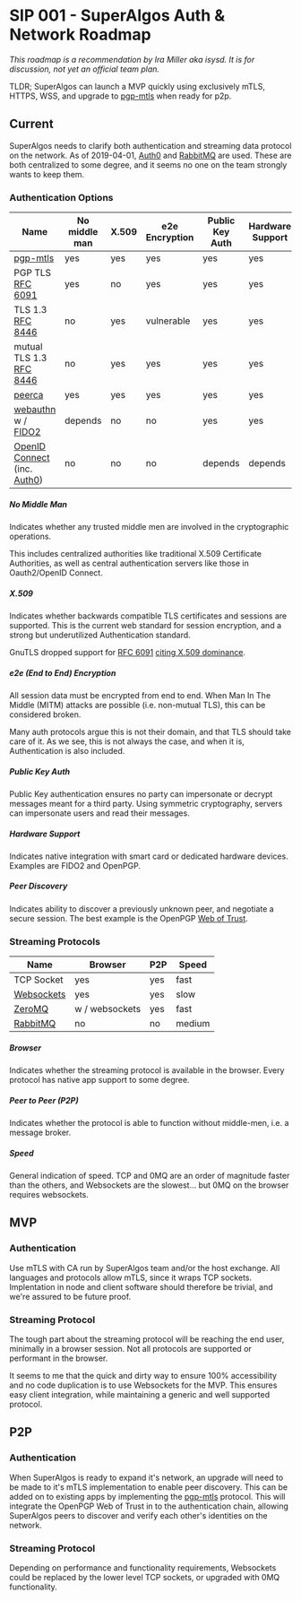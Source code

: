 # SIP 001 - SuperAlgos Auth & Network Roadmap

_This roadmap is a recommendation by Ira Miller aka isysd. It is for discussion, not yet an official team plan._

TLDR; SuperAlgos can launch a MVP quickly using exclusively mTLS, HTTPS, WSS, and upgrade to [pgp-mtls](https://github.com/isysd-mirror/pgp-mtls) when ready for p2p.

## Current

SuperAlgos needs to clarify both authentication and streaming data protocol on the network. As of 2019-04-01, [Auth0](https://auth0.com/) and [RabbitMQ](https://www.rabbitmq.com/) are used. These are both centralized to some degree, and it seems no one on the team strongly wants to keep them.

### Authentication Options

| Name | No middle man | X.509 | e2e Encryption | Public Key Auth | Hardware Support | Peer Discovery |
|------|---------------|------|----------------|-----------------|------------------|----------------|
| [pgp-mtls](https://github.com/isysd-mirror/pgp-mtls) | yes       | yes  | yes            | yes             | yes              | yes            |
| PGP TLS [RFC 6091](https://tools.ietf.org/html/rfc6091) | yes | no | yes | yes | yes | yes         |
| TLS 1.3 [RFC 8446](https://tools.ietf.org/html/rfc8446) | no | yes | vulnerable | yes | yes | no   |
| mutual TLS 1.3 [RFC 8446](https://tools.ietf.org/html/rfc8446) | no | yes | yes | yes | yes | no   |
| [peerca](https://github.com/substack/peerca) | yes | yes | yes | yes | yes        | no             |
| [webauthn](https://www.w3.org/TR/webauthn-1/) w / [FIDO2](https://fidoalliance.org/fido2/) | depends | no | no | yes | yes | no |
| [OpenID Connect](https://openid.net/connect/) (inc. [Auth0](https://auth0.com)) | no | no | no | depends | depends | no |

##### No Middle Man

Indicates whether any trusted middle men are involved in the cryptographic operations.

This includes centralized authorities like traditional X.509 Certificate Authorities, as well as central authentication servers like those in Oauth2/OpenID Connect.

##### X.509

Indicates whether backwards compatible TLS certificates and sessions are supported. This is the current web standard for session encryption, and a strong but underutilized Authentication standard.

GnuTLS dropped support for [RFC 6091](https://tools.ietf.org/html/rfc6091) [citing X.509 dominance](https://www.gnutls.org/manual/html_node/OpenPGP-certificates.html).

##### e2e (End to End) Encryption

All session data must be encrypted from end to end. When Man In The Middle (MITM) attacks are possible (i.e. non-mutual TLS), this can be considered broken.

Many auth protocols argue this is not their domain, and that TLS should take care of it. As we see, this is not always the case, and when it is, Authentication is also included.

##### Public Key Auth

Public Key authentication ensures no party can impersonate or decrypt messages meant for a third party. Using symmetric cryptography, servers can impersonate users and read their messages.

##### Hardware Support

Indicates native integration with smart card or dedicated hardware devices. Examples are FIDO2 and OpenPGP.

##### Peer Discovery

Indicates ability to discover a previously unknown peer, and negotiate a secure session. The best example is the OpenPGP [Web of Trust](https://en.wikipedia.org/wiki/Web_of_trust).

### Streaming Protocols

| Name | Browser | P2P | Speed |
|------|---------|-----|-------|
| TCP Socket | yes | yes | fast  |
| [Websockets](https://tools.ietf.org/html/rfc6455) | yes | yes | slow |
| [ZeroMQ](http://zeromq.org) | w / websockets | yes | fast |
| [RabbitMQ](https://www.rabbitmq.com/) | no | no | medium |

##### Browser

Indicates whether the streaming protocol is available in the browser. Every protocol has native app support to some degree.

##### Peer to Peer (P2P)

Indicates whether the protocol is able to function without middle-men, i.e. a message broker.

##### Speed

General indication of speed. TCP and 0MQ are an order of magnitude faster than the others, and Websockets are the slowest... but 0MQ on the browser requires websockets.

## MVP

### Authentication

Use mTLS with CA run by SuperAlgos team and/or the host exchange. All languages and protocols allow mTLS, since it wraps TCP sockets. Implentation in node and client software should therefore be trivial, and we're assured to be future proof.

### Streaming Protocol

The tough part about the streaming protocol will be reaching the end user, minimally in a browser session. Not all protocols are supported or performant in the browser.

It seems to me that the quick and dirty way to ensure 100% accessibility and no code duplication is to use Websockets for the MVP. This ensures easy client integration, while maintaining a generic and well supported protocol.

## P2P

### Authentication

When SuperAlgos is ready to expand it's network, an upgrade will need to be made to it's mTLS implementation to enable peer discovery. This can be added on to existing apps by implementing the [pgp-mtls](https://github.com/isysd-mirror/pgp-mtls) protocol. This will integrate the OpenPGP Web of Trust in to the authentication chain, allowing SuperAlgos peers to discover and verify each other's identities on the network.

### Streaming Protocol

Depending on performance and functionality requirements, Websockets could be replaced by the lower level TCP sockets, or upgraded with 0MQ functionality.

